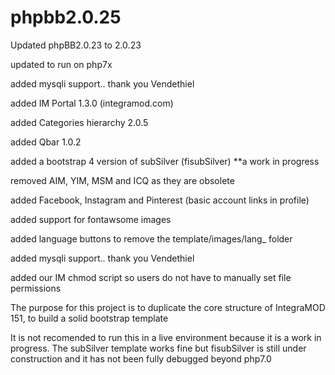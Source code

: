 # phpbb2.0.25

Updated phpBB2.0.23 to 2.0.23

updated to run on php7x

added mysqli support.. thank you Vendethiel 

added IM Portal 1.3.0 (integramod.com)

added Categories hierarchy 2.0.5

added Qbar 1.0.2

added a bootstrap 4 version of subSilver (fisubSilver) **a work in progress

removed AIM, YIM, MSM and ICQ as they are obsolete

added Facebook, Instagram and Pinterest (basic account links in profile)

added support for fontawsome images

added language buttons to remove the template/images/lang_ folder

added mysqli support.. thank you Vendethiel 

added our IM chmod script so users do not have to manually set file permissions


The purpose for this project is to duplicate the core structure of IntegraMOD 151, to build a solid bootstrap template

It is not recomended to run this in a live environment because it is a work in progress. The subSilver template works fine but fisubSilver is still under construction and it has not been fully debugged beyond php7.0
